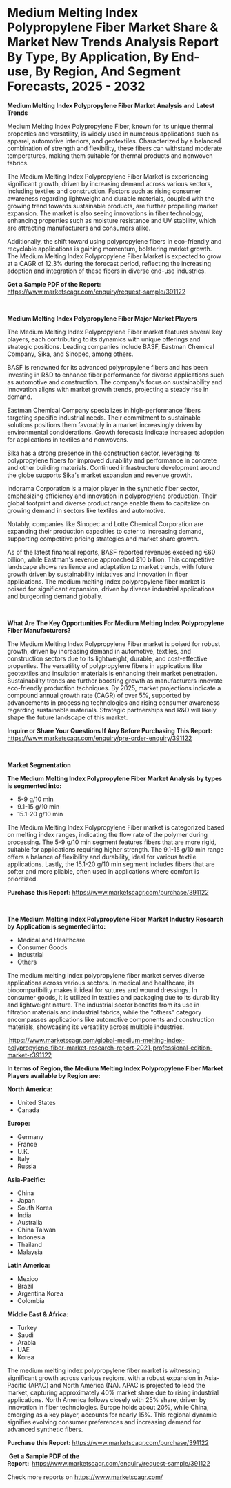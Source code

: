 <p><h1>Medium Melting Index Polypropylene Fiber Market Share & Market New Trends Analysis Report By Type, By Application, By End-use, By Region, And Segment Forecasts, 2025 - 2032</h1></p><p><strong>Medium Melting Index Polypropylene Fiber Market Analysis and Latest Trends</strong></p>
<p><p>Medium Melting Index Polypropylene Fiber, known for its unique thermal properties and versatility, is widely used in numerous applications such as apparel, automotive interiors, and geotextiles. Characterized by a balanced combination of strength and flexibility, these fibers can withstand moderate temperatures, making them suitable for thermal products and nonwoven fabrics.</p><p>The Medium Melting Index Polypropylene Fiber Market is experiencing significant growth, driven by increasing demand across various sectors, including textiles and construction. Factors such as rising consumer awareness regarding lightweight and durable materials, coupled with the growing trend towards sustainable products, are further propelling market expansion. The market is also seeing innovations in fiber technology, enhancing properties such as moisture resistance and UV stability, which are attracting manufacturers and consumers alike.</p><p>Additionally, the shift toward using polypropylene fibers in eco-friendly and recyclable applications is gaining momentum, bolstering market growth. The Medium Melting Index Polypropylene Fiber Market is expected to grow at a CAGR of 12.3% during the forecast period, reflecting the increasing adoption and integration of these fibers in diverse end-use industries.</p></p>
<p><strong>Get a Sample PDF of the Report:&nbsp;</strong> <a href="https://www.marketscagr.com/enquiry/request-sample/391122?utm_campaign=1879&utm_medium=2&utm_source=Github&utm_content=ia&utm_term=16012025&utm_id=medium-melting-index-polypropylene-fiber">https://www.marketscagr.com/enquiry/request-sample/391122</a></p>
<p>&nbsp;</p>
<p><strong>Medium Melting Index Polypropylene Fiber Major Market Players</strong></p>
<p><p>The Medium Melting Index Polypropylene Fiber market features several key players, each contributing to its dynamics with unique offerings and strategic positions. Leading companies include BASF, Eastman Chemical Company, Sika, and Sinopec, among others.</p><p>BASF is renowned for its advanced polypropylene fibers and has been investing in R&D to enhance fiber performance for diverse applications such as automotive and construction. The company's focus on sustainability and innovation aligns with market growth trends, projecting a steady rise in demand.</p><p>Eastman Chemical Company specializes in high-performance fibers targeting specific industrial needs. Their commitment to sustainable solutions positions them favorably in a market increasingly driven by environmental considerations. Growth forecasts indicate increased adoption for applications in textiles and nonwovens.</p><p>Sika has a strong presence in the construction sector, leveraging its polypropylene fibers for improved durability and performance in concrete and other building materials. Continued infrastructure development around the globe supports Sika's market expansion and revenue growth.</p><p>Indorama Corporation is a major player in the synthetic fiber sector, emphasizing efficiency and innovation in polypropylene production. Their global footprint and diverse product range enable them to capitalize on growing demand in sectors like textiles and automotive.</p><p>Notably, companies like Sinopec and Lotte Chemical Corporation are expanding their production capacities to cater to increasing demand, supporting competitive pricing strategies and market share growth.</p><p>As of the latest financial reports, BASF reported revenues exceeding €60 billion, while Eastman's revenue approached $10 billion. This competitive landscape shows resilience and adaptation to market trends, with future growth driven by sustainability initiatives and innovation in fiber applications. The medium melting index polypropylene fiber market is poised for significant expansion, driven by diverse industrial applications and burgeoning demand globally.</p></p>
<p>&nbsp;</p>
<p><strong>What Are The Key Opportunities For Medium Melting Index Polypropylene Fiber Manufacturers?</strong></p>
<p><p>The Medium Melting Index Polypropylene Fiber market is poised for robust growth, driven by increasing demand in automotive, textiles, and construction sectors due to its lightweight, durable, and cost-effective properties. The versatility of polypropylene fibers in applications like geotextiles and insulation materials is enhancing their market penetration. Sustainability trends are further boosting growth as manufacturers innovate eco-friendly production techniques. By 2025, market projections indicate a compound annual growth rate (CAGR) of over 5%, supported by advancements in processing technologies and rising consumer awareness regarding sustainable materials. Strategic partnerships and R&D will likely shape the future landscape of this market.</p></p>
<p><strong>Inquire or Share Your Questions If Any Before Purchasing This Report:</strong> <a href="https://www.marketscagr.com/enquiry/pre-order-enquiry/391122?utm_campaign=1879&utm_medium=2&utm_source=Github&utm_content=ia&utm_term=16012025&utm_id=medium-melting-index-polypropylene-fiber">https://www.marketscagr.com/enquiry/pre-order-enquiry/391122</a></p>
<p>&nbsp;</p>
<p><strong>Market Segmentation</strong></p>
<p><strong>The Medium Melting Index Polypropylene Fiber Market Analysis by types is segmented into:</strong></p>
<p><ul><li>5-9 g/10 min</li><li>9.1-15 g/10 min</li><li>15.1-20 g/10 min</li></ul></p>
<p><p>The Medium Melting Index Polypropylene Fiber market is categorized based on melting index ranges, indicating the flow rate of the polymer during processing. The 5-9 g/10 min segment features fibers that are more rigid, suitable for applications requiring higher strength. The 9.1-15 g/10 min range offers a balance of flexibility and durability, ideal for various textile applications. Lastly, the 15.1-20 g/10 min segment includes fibers that are softer and more pliable, often used in applications where comfort is prioritized.</p></p>
<p><strong>Purchase this Report:&nbsp;</strong><a href="https://www.marketscagr.com/purchase/391122?utm_campaign=1879&utm_medium=2&utm_source=Github&utm_content=ia&utm_term=16012025&utm_id=medium-melting-index-polypropylene-fiber">https://www.marketscagr.com/purchase/391122</a></p>
<p>&nbsp;</p>
<p><strong>The Medium Melting Index Polypropylene Fiber Market Industry Research by Application is segmented into:</strong></p>
<p><ul><li>Medical and Healthcare</li><li>Consumer Goods</li><li>Industrial</li><li>Others</li></ul></p>
<p><p>The medium melting index polypropylene fiber market serves diverse applications across various sectors. In medical and healthcare, its biocompatibility makes it ideal for sutures and wound dressings. In consumer goods, it is utilized in textiles and packaging due to its durability and lightweight nature. The industrial sector benefits from its use in filtration materials and industrial fabrics, while the "others" category encompasses applications like automotive components and construction materials, showcasing its versatility across multiple industries.</p></p>
<p><a href="https://www.marketscagr.com/global-medium-melting-index-polypropylene-fiber-market-research-report-2021-professional-edition-market-r391122?utm_campaign=1879&utm_medium=2&utm_source=Github&utm_content=ia&utm_term=16012025&utm_id=medium-melting-index-polypropylene-fiber">&nbsp;https://www.marketscagr.com/global-medium-melting-index-polypropylene-fiber-market-research-report-2021-professional-edition-market-r391122</a></p>
<p><strong>In terms of Region, the Medium Melting Index Polypropylene Fiber Market Players available by Region are:</strong></p>
<p>
    <p> <strong> North America: </strong>
        <ul>
            <li>United States</li>
            <li>Canada</li>
        </ul>
        </p> 
    <p> <strong> Europe: </strong>
        <ul>
            <li>Germany</li>
            <li>France</li>
            <li>U.K.</li>
            <li>Italy</li>
            <li>Russia</li>
        </ul>
        </p> 
    <p> <strong> Asia-Pacific: </strong>
        <ul>
            <li>China</li>
            <li>Japan</li>
            <li>South Korea</li>
            <li>India</li>
            <li>Australia</li>
            <li>China Taiwan</li>
            <li>Indonesia</li>
            <li>Thailand</li>
            <li>Malaysia</li>
        </ul>
        </p> 
    <p> <strong> Latin America: </strong>
        <ul>
            <li>Mexico</li>
            <li>Brazil</li>
            <li>Argentina Korea</li>
            <li>Colombia</li>
        </ul>
        </p> 
    <p> <strong> Middle East & Africa: </strong>
        <ul>
            <li>Turkey</li>
            <li>Saudi</li>
            <li>Arabia</li>
            <li>UAE</li>
            <li>Korea</li>
        </ul>
    </p>
    </p>
<p><p>The medium melting index polypropylene fiber market is witnessing significant growth across various regions, with a robust expansion in Asia-Pacific (APAC) and North America (NA). APAC is projected to lead the market, capturing approximately 40% market share due to rising industrial applications. North America follows closely with 25% share, driven by innovation in fiber technologies. Europe holds about 20%, while China, emerging as a key player, accounts for nearly 15%. This regional dynamic signifies evolving consumer preferences and increasing demand for advanced synthetic fibers.</p></p>
<p><strong>Purchase this Report: </strong><a href="https://www.marketscagr.com/purchase/391122?utm_campaign=1879&utm_medium=2&utm_source=Github&utm_content=ia&utm_term=16012025&utm_id=medium-melting-index-polypropylene-fiber">https://www.marketscagr.com/purchase/391122</a></p>
<p>&nbsp;<strong>Get a Sample PDF of the Report:&nbsp;&nbsp;</strong><a href="https://www.marketscagr.com/enquiry/request-sample/391122?utm_campaign=1879&utm_medium=2&utm_source=Github&utm_content=ia&utm_term=16012025&utm_id=medium-melting-index-polypropylene-fiber">https://www.marketscagr.com/enquiry/request-sample/391122</a></p>
<p><strong></strong></p>
<p>Check more reports on <a href="https://www.marketscagr.com/?utm_campaign=1879&utm_medium=2&utm_source=Github&utm_content=ia&utm_term=16012025&utm_id=medium-melting-index-polypropylene-fiber">https://www.marketscagr.com/</a></p>
